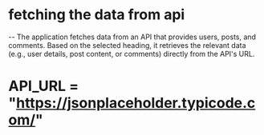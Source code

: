 # fetching the data from api

-- The application fetches data from an API that provides users, posts, and comments. Based on the selected heading, it retrieves the relevant data (e.g., user details, post content, or comments) directly from the API's URL.

# API_URL = "https://jsonplaceholder.typicode.com/"
 
